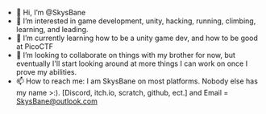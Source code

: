 - 👋 Hi, I’m @SkysBane
- 👀 I’m interested in game development, unity, hacking, running, climbing, learning, and leading.
- 🌱 I’m currently learning how to be a unity game dev, and how to be good at PicoCTF
- 💞️ I’m looking to collaborate on things with my brother for now, but eventually I'll start looking around at more things I can work on once I prove my abilities.
- 📫 How to reach me: I am SkysBane on most platforms. Nobody else has my name >:). [Discord, itch.io, scratch, github, ect.] and Email = SkysBane@outlook.com

<!---
SkysBane/SkysBane is a ✨ special ✨ repository because its `README.md` (this file) appears on your GitHub profile.
You can click the Preview link to take a look at your changes.
--->
